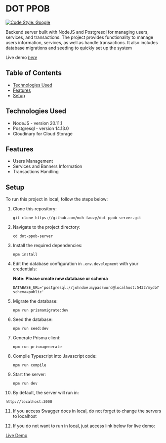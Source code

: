 # DOT PPOB
[![Code Style: Google](https://img.shields.io/badge/code%20style-google-blueviolet.svg)](https://github.com/google/gts)

Backend server built with NodeJS and Postgresql for managing users, services, and transactions. The project provides functionality to manage users information, services, as well as handle transactions. It also includes database migrations and seeding to quickly set up the system

Live demo [_here_](https://dot-ppob-server.vercel.app/)

## Table of Contents
* [Technologies Used](#technologies-used)
* [Features](#features)
* [Setup](#setup)

## Technologies Used
- NodeJS - version 20.11.1
- Postgresql - version 14.13.0
- Cloudinary for Cloud Storage

## Features
- Users Management
- Services and Banners Information
- Transactions Handling

## Setup
To run this project in local, follow the steps below:

1. Clone this repository:

   ```
   git clone https://github.com/mch-fauzy/dot-ppob-server.git
   ```

2. Navigate to the project directory:
   ```
   cd dot-ppob-server
   ```

3. Install the required dependencies:
   ```
   npm install
   ```

4. Edit the database configuration in `.env.development` with your credentials:
    
    __Note: Please create new database or schema__
    
    ```
    DATABASE_URL='postgresql://johndoe:mypassword@localhost:5432/mydb?schema=public'
    ```

5. Migrate the database:
   ```
   npm run prismamigrate:dev
   ```

6. Seed the database:
   ```
   npm run seed:dev
   ```

7. Generate Prisma client:
   ```
   npm run prismagenerate
   ```

8. Compile Typescript into Javascript code:
   ```
   npm run compile
   ```

9. Start the server:
   ```
   npm run dev
   ```

10. By default, the server will run in:
   ```
   http://localhost:3000
   ```

11. If you access Swagger docs in local, do not forget to change the servers to localhost

12. If you do not want to run in local, just access link below for live demo:

  [Live Demo](https://dot-ppob-server.vercel.app/)

